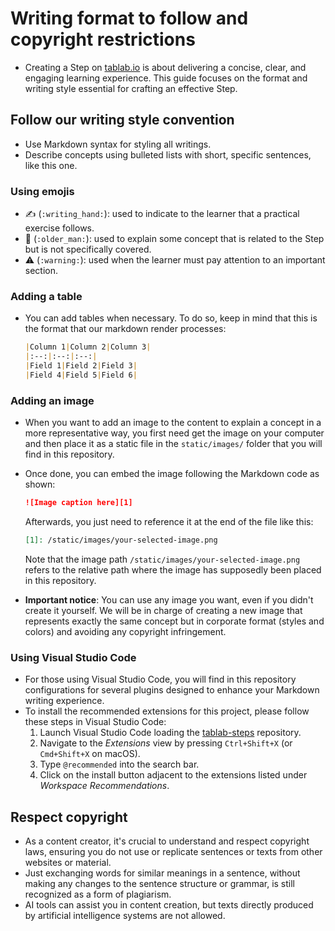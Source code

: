 # Writing format to follow and copyright restrictions

* Creating a Step on [tablab.io][1] is about delivering a concise, clear, and engaging learning experience. This guide focuses on the format and writing style essential for crafting an effective Step.

## Follow our writing style convention

* Use Markdown syntax for styling all writings.
* Describe concepts using bulleted lists with short, specific sentences, like this one.

### Using emojis

* :writing_hand: (`:writing_hand:`): used to indicate to the learner that a practical exercise follows.
* :older_man: (`:older_man:`): used to explain some concept that is related to the Step but is not specifically covered.
* :warning: (`:warning:`): used when the learner must pay attention to an important section.

### Adding a table

* You can add tables when necessary. To do so, keep in mind that this is the format that our markdown render processes:

  ```markdown
  |Column 1|Column 2|Column 3|
  |:--:|:--:|:--:|
  |Field 1|Field 2|Field 3|
  |Field 4|Field 5|Field 6|
  ```

### Adding an image

* When you want to add an image to the content to explain a concept in a more representative way, you first need get the image on your computer and then place it as a static file in the `static/images/` folder that you will find in this repository.
* Once done, you can embed the image following the Markdown code as shown:

  ```markdown
  ![Image caption here][1]
  ```

  Afterwards, you just need to reference it at the end of the file like this:

  ```markdown
  [1]: /static/images/your-selected-image.png
  ```
  
  Note that the image path `/static/images/your-selected-image.png` refers to the relative path where the image has supposedly been placed in this repository.
* **Important notice**: You can use any image you want, even if you didn't create it yourself. We will be in charge of creating a new image that represents exactly the same concept but in corporate format (styles and colors) and avoiding any copyright infringement.

### Using Visual Studio Code

* For those using Visual Studio Code, you will find in this repository configurations for several plugins designed to enhance your Markdown writing experience.
* To install the recommended extensions for this project, please follow these steps in Visual Studio Code:
  1. Launch Visual Studio Code loading the [tablab-steps][2] repository.
  1. Navigate to the *Extensions* view by pressing `Ctrl+Shift+X` (or `Cmd+Shift+X` on macOS).
  1. Type `@recommended` into the search bar.
  1. Click on the install button adjacent to the extensions listed under *Workspace Recommendations*.

## Respect copyright

* As a content creator, it's crucial to understand and respect copyright laws, ensuring you do not use or replicate sentences or texts from other websites or material.
* Just exchanging words for similar meanings in a sentence, without making any changes to the sentence structure or grammar, is still recognized as a form of plagiarism.
* AI tools can assist you in content creation, but texts directly produced by artificial intelligence systems are not allowed.

[1]: https://tablab.io/
[2]: https://github.com/samus-io/tablab-steps
